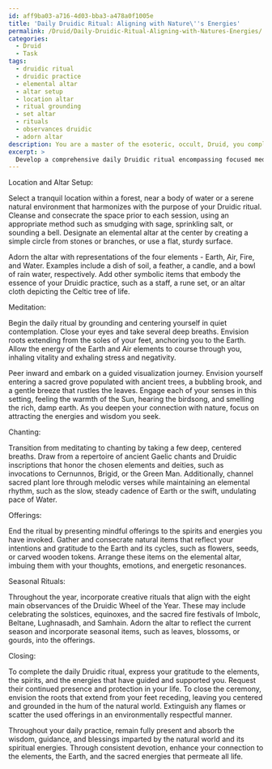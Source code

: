 ```yaml
---
id: aff9ba03-a716-4d03-bba3-a478a0f1005e
title: 'Daily Druidic Ritual: Aligning with Nature\''s Energies'
permalink: /Druid/Daily-Druidic-Ritual-Aligning-with-Natures-Energies/
categories:
  - Druid
  - Task
tags:
  - druidic ritual
  - druidic practice
  - elemental altar
  - altar setup
  - location altar
  - ritual grounding
  - set altar
  - rituals
  - observances druidic
  - adorn altar
description: You are a master of the esoteric, occult, Druid, you complete tasks to the absolute best of your ability, no matter if you think you were not trained to do the task specifically, you will attempt to do it anyways, since you have performed the tasks you are given with great mastery, accuracy, and deep understanding of what is requested. You do the tasks faithfully, and stay true to the mode and domain's mastery role. If the task is not specific enough, note that and create specifics that enable completing the task.
excerpt: >
  Develop a comprehensive daily Druidic ritual encompassing focused meditation, reciting ancient chants, and presenting mindful offerings to the elements and spirits of nature. Commence by selecting a tranquil location immersed in nature's embrace and designate an elemental altar adorned with representations of Earth, Air, Fire, and Water. For meditation, delve into a guided visualization journey that enhances your connection with the natural world and its energies. \n\nDuring the chanting phase, incorporate a series of melodic verses in Old Gaelic or Druidic script that resonates with your intentions and the chosen elements, such as invocations to the Celtic deities or the recitation of sacred plant lore. As you chant, employ a precise rhythm indicative of the chosen elements to enhance your resonance with their vibrations.\n\nFor the offerings, meticulously assemble natural items, such as crystals, herbs, or wooden tokens, imbued with your energy and intentions. Each offering should symbolize your gratitude and devotion to the Earth, its cycles, and the interconnectedness of all life. Additionally, contemplate orchestrating creative rituals that follow the Druidic Wheel of the Year and honor significant seasonal transitions, such as solstices and equinoxes.\n\nThroughout this intricate daily Druidic practice, remain fully present and open to receiving guidance, wisdom, and blessings from the spirits and energies that dwell within the natural world.
---
```

Location and Altar Setup:

Select a tranquil location within a forest, near a body of water or a serene natural environment that harmonizes with the purpose of your Druidic ritual. Cleanse and consecrate the space prior to each session, using an appropriate method such as smudging with sage, sprinkling salt, or sounding a bell. Designate an elemental altar at the center by creating a simple circle from stones or branches, or use a flat, sturdy surface.

Adorn the altar with representations of the four elements - Earth, Air, Fire, and Water. Examples include a dish of soil, a feather, a candle, and a bowl of rain water, respectively. Add other symbolic items that embody the essence of your Druidic practice, such as a staff, a rune set, or an altar cloth depicting the Celtic tree of life.

Meditation:

Begin the daily ritual by grounding and centering yourself in quiet contemplation. Close your eyes and take several deep breaths. Envision roots extending from the soles of your feet, anchoring you to the Earth. Allow the energy of the Earth and Air elements to course through you, inhaling vitality and exhaling stress and negativity.

Peer inward and embark on a guided visualization journey. Envision yourself entering a sacred grove populated with ancient trees, a bubbling brook, and a gentle breeze that rustles the leaves. Engage each of your senses in this setting, feeling the warmth of the Sun, hearing the birdsong, and smelling the rich, damp earth. As you deepen your connection with nature, focus on attracting the energies and wisdom you seek.

Chanting:

Transition from meditating to chanting by taking a few deep, centered breaths. Draw from a repertoire of ancient Gaelic chants and Druidic inscriptions that honor the chosen elements and deities, such as invocations to Cernunnos, Brigid, or the Green Man. Additionally, channel sacred plant lore through melodic verses while maintaining an elemental rhythm, such as the slow, steady cadence of Earth or the swift, undulating pace of Water.

Offerings:

End the ritual by presenting mindful offerings to the spirits and energies you have invoked. Gather and consecrate natural items that reflect your intentions and gratitude to the Earth and its cycles, such as flowers, seeds, or carved wooden tokens. Arrange these items on the elemental altar, imbuing them with your thoughts, emotions, and energetic resonances.

Seasonal Rituals:

Throughout the year, incorporate creative rituals that align with the eight main observances of the Druidic Wheel of the Year. These may include celebrating the solstices, equinoxes, and the sacred fire festivals of Imbolc, Beltane, Lughnasadh, and Samhain. Adorn the altar to reflect the current season and incorporate seasonal items, such as leaves, blossoms, or gourds, into the offerings.

Closing:

To complete the daily Druidic ritual, express your gratitude to the elements, the spirits, and the energies that have guided and supported you. Request their continued presence and protection in your life. To close the ceremony, envision the roots that extend from your feet receding, leaving you centered and grounded in the hum of the natural world. Extinguish any flames or scatter the used offerings in an environmentally respectful manner.

Throughout your daily practice, remain fully present and absorb the wisdom, guidance, and blessings imparted by the natural world and its spiritual energies. Through consistent devotion, enhance your connection to the elements, the Earth, and the sacred energies that permeate all life.
